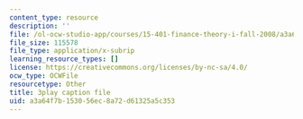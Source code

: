 ```yaml
---
content_type: resource
description: ''
file: /ol-ocw-studio-app/courses/15-401-finance-theory-i-fall-2008/a3a64f7b153056ec8a72d61325a5c353_N8gtnbJuMoo.vtt
file_size: 115578
file_type: application/x-subrip
learning_resource_types: []
license: https://creativecommons.org/licenses/by-nc-sa/4.0/
ocw_type: OCWFile
resourcetype: Other
title: 3play caption file
uid: a3a64f7b-1530-56ec-8a72-d61325a5c353
---
```

